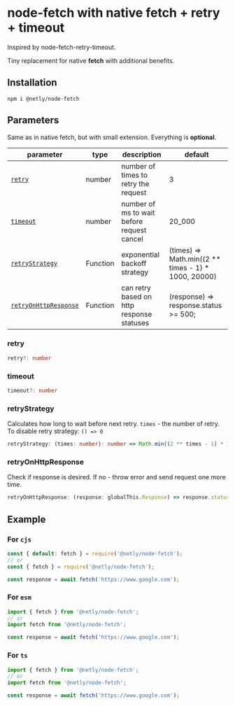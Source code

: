 # node-fetch with native fetch + retry + timeout

Inspired by node-fetch-retry-timeout.

Tiny replacement for native **fetch** with additional benefits.

## Installation

`npm i @netly/node-fetch`

## Parameters

Same as in native fetch, but with small extension. Everything is **optional**.

| parameter                                     | type   | description                                | default                                                |
| --------------------------------------------- | ------ | ------------------------------------------ | ------------------------------------------------------ |
| [`retry`](#retry)                             | number | number of times to retry the request       | 3                                                      |
| [`timeout`](#timeout)                         | number | number of ms to wait before request cancel | 20_000                                                 |
| [`retryStrategy`](#retryStrategy)             | Function | exponential backoff strategy               | (times) => Math.min((2 \*\* times - 1) \* 1000, 20000) |
| [`retryOnHttpResponse`](#retryOnHttpResponse) | Function | can retry based on http response statuses  | (response) => response.status >= 500;                  |

### retry

```ts
retry?: number
```

### timeout

```ts
timeout?: number
```

### retryStrategy

Calculates how long to wait before next retry. `times` - the number of retry.
To disable retry strategy: `() => 0`

```ts
retryStrategy: (times: number): number => Math.min((2 ** times - 1) * 1000, 20000);
```

### retryOnHttpResponse

Check if response is desired. If no - throw error and send request one more time.

```ts
retryOnHttpResponse: (response: globalThis.Response) => response.status >= 500;
```

## Example

### For `cjs`

```js
const { default: fetch } = require('@netly/node-fetch');
// or 
const { fetch } = require('@netly/node-fetch');

const response = await fetch('https://www.google.com');
```

### For `esm`

```js
import { fetch } from '@netly/node-fetch';
// or
import fetch from '@netly/node-fetch';

const response = await fetch('https://www.google.com');
```
### For `ts`

```ts
import { fetch } from '@netly/node-fetch';
// or 
import fetch from '@netly/node-fetch';

const response = await fetch('https://www.google.com');
```